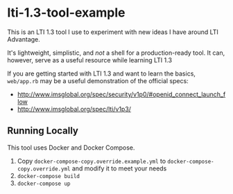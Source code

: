 # lti-1.3-tool-example

This is an LTI 1.3 tool I use to experiment with new ideas I have around LTI Advantage.

It's lightweight, simplistic, and *not* a shell for a production-ready tool. It can, however, serve as a useful resource while learning LTI 1.3

If you are getting started with LTI 1.3 and want to learn the basics, `web/app.rb` may be a useful demonstration of the official specs:
- http://www.imsglobal.org/spec/security/v1p0/#openid_connect_launch_flow
- http://www.imsglobal.org/spec/lti/v1p3/

## Running Locally
This tool uses Docker and Docker Compose.

1. Copy `docker-compose-copy.override.example.yml` to `docker-compose-copy.override.yml` and modify it to meet your needs
2. `docker-compose build`
3. `docker-compose up`